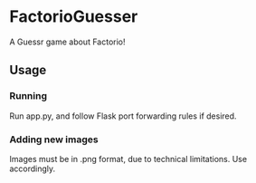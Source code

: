 # FactorioGuesser
A Guessr game about Factorio!


## Usage
### Running
Run app.py, and follow Flask port forwarding rules if desired.

### Adding new images
Images must be in .png format, due to technical limitations. Use accordingly.